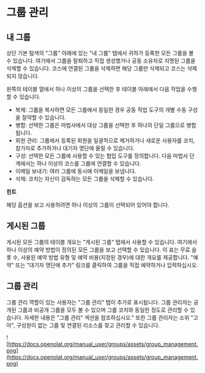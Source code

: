 # 그룹 관리

## 내 그룹

상단 기본 탐색의 "그룹" 아래에 있는 "내 그룹" 탭에서 귀하가 등록한 모든 그룹을 볼 수 있습니다. 여기에서 그룹을 탈퇴하고 직접 생성했거나 공동 소유자로 지명된 그룹을 삭제할 수 있습니다. 코스에 연결된 그룹을 삭제하면 해당 그룹만 삭제되고 코스는 삭제되지 않습니다.

왼쪽의 테이블 열에서 하나 이상의 그룹을 선택한 후 테이블 아래에서 다음 작업을 수행할 수 있습니다.

- 복제: 그룹을 복사하면 모든 그룹에서 동일한 경우 공동 작업 도구의 개별 수동 구성을 절약할 수 있습니다.
- 병합: 선택한 그룹은 마법사에서 대상 그룹을 선택한 후 하나의 단일 그룹으로 병합됩니다.
- 회원 관리: 그룹에서 등록된 회원을 일괄적으로 제거하거나 새로운 사용자를 코치, 참가자로 추가하거나 대기자 명단에 올릴 수 있습니다.
- 구성: 선택한 모든 그룹에 사용할 수 있는 협업 도구를 정의합니다. 다음 마법사 단계에서는 하나 이상의 코스를 그룹에 연결할 수 있습니다.
- 이메일 보내기: 여러 그룹에 동시에 이메일을 보냅니다.
- 삭제: 코치는 자신이 감독하는 모든 그룹을 삭제할 수 있습니다.

**힌트**

해당 옵션을 보고 사용하려면 하나 이상의 그룹이 선택되어 있어야 합니다.

## 게시된 그룹

게시된 모든 그룹의 테이블 개요는 "게시된 그룹" 탭에서 사용할 수 있습니다. 여기에서 하나 이상의 예약 방법이 정의된 모든 그룹을 보고 선택할 수 있습니다. 이 표는 무료 슬롯 수, 사용된 예약 방법 유형 및 예약 비용(지정된 경우)에 대한 개요를 제공합니다. "예약" 또는 "대기자 명단에 추가" 링크를 클릭하여 그룹을 직접 예약하거나 입력하십시오.

## 그룹 관리

그룹 관리 역할이 있는 사용자는 "그룹 관리" 탭이 추가로 표시됩니다. 그룹 관리자는 공개된 그룹과 비공개 그룹을 모두 볼 수 있으며 그룹 코치와 동일한 정도로 관리할 수 있습니다. 자세한 내용은 "그룹 관리" 섹션을 참조하십시오." 또한 그룹 관리자는 소위 "고아", 구성원이 없는 그룹 및 연결된 리소스를 찾고 관리할 수 있습니다.

![https://docs.openolat.org/manual_user/groups/assets/group_management.png](https://docs.openolat.org/manual_user/groups/assets/group_management.png)